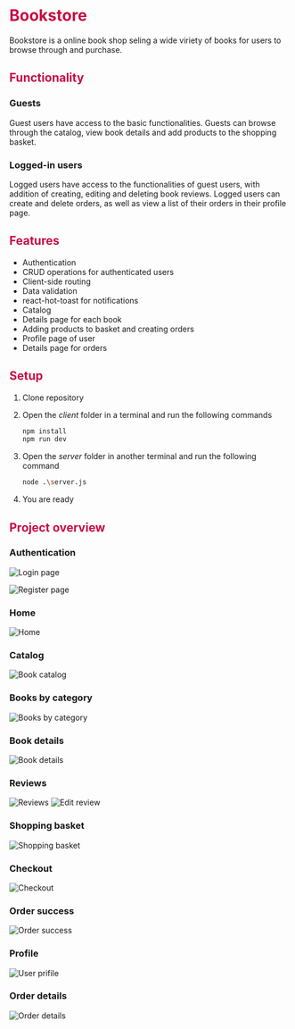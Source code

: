 <style>p{color:#191919;}</style>
<style>H1{color:#C80D44;}</style>
<style>H2{color:#C80D44;}</style>
<style>H3{color:#191919;}</style>

# Bookstore

Bookstore is a online book shop seling a wide viriety of books for users to browse through and purchase.

## Functionality
### Guests
Guest users have access to the basic functionalities. Guests can browse through the catalog, view book details and add products to the shopping basket.

### Logged-in users
Logged users have access to the functionalities of guest users, with addition of creating, editing and deleting book reviews. Logged users can create and delete orders, as well as view a list of their orders in their profile page.


## Features
* Authentication
* CRUD operations for authenticated users
* Client-side routing
* Data validation
* react-hot-toast for notifications
* Catalog 
* Details page for each book
* Adding products to basket and creating orders 
* Profile page of user
* Details page for orders

## Setup
1. Clone repository

2. Open the *client* folder in a terminal and run the following commands
   ```bash
   npm install 
   npm run dev  
   ```

3. Open the *server* folder in another terminal and run the following command
    ```bash
    node .\server.js
    ```

4. You are ready



## Project overview

### Authentication
![Login page](./screenshots/login.png)  

![Register page](./screenshots/register.png)  

### Home 
![Home](./screenshots/home.png)  

### Catalog
![Book catalog](./screenshots/catalog.png)  

### Books by category
![Books by category](./screenshots/bycategory.png)  

### Book details
![Book details](./screenshots/bookdetails.png)  

### Reviews
![Reviews](./screenshots/reviews.png) 
![Edit review](./screenshots/edirreview.png)  

### Shopping basket
![Shopping basket](./screenshots/basket.png)  

### Checkout
![Checkout](./screenshots/checkout.png)  

### Order success
![Order success](./screenshots/ordersuccess.png)  

### Profile
![User prifile](./screenshots/profile.png)  

### Order details
![Order details](./screenshots/orderdetails.png)  
